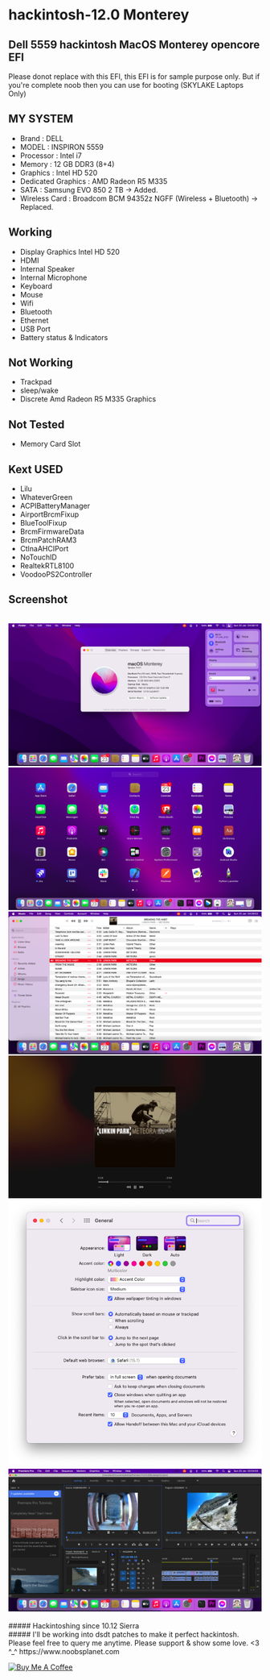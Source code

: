 # hackintosh-12.0 Monterey
## Dell 5559 hackintosh MacOS Monterey opencore EFI

Please donot replace with this EFI, this EFI is for sample purpose only.
But if you're complete noob then you can use for booting (SKYLAKE Laptops Only)

## MY SYSTEM
* Brand : DELL
* MODEL : INSPIRON 5559
* Processor : Intel i7
* Memory : 12 GB DDR3 (8+4)
* Graphics : Intel HD 520
* Dedicated Graphics : AMD Radeon R5 M335
* SATA : Samsung EVO 850 2 TB -> Added.
* Wireless Card : Broadcom BCM 94352z NGFF (Wireless + Bluetooth) -> Replaced.

## Working
- Display Graphics Intel HD 520
- HDMI
- Internal Speaker
- Internal Microphone
- Keyboard
- Mouse
- Wifi
- Bluetooth
- Ethernet
- USB Port
- Battery status & Indicators

## Not Working
- Trackpad
- sleep/wake
- Discrete Amd Radeon R5 M335 Graphics

## Not Tested
- Memory Card Slot


## Kext USED 
- Lilu
- WhateverGreen
- ACPIBatteryManager
- AirportBrcmFixup
- BlueToolFixup
- BrcmFirmwareData
- BrcmPatchRAM3
- CtlnaAHCIPort
- NoTouchID
- RealtekRTL8100
- VoodooPS2Controller

## Screenshot <br />
<br>
<img src=https://raw.githubusercontent.com/queendevelopers/hackintosh-12.0/develop/EFI/screenshot/default.png>
<img src=https://raw.githubusercontent.com/queendevelopers/hackintosh-12.0/develop/EFI/screenshot/launcher.png">
<img src=https://raw.githubusercontent.com/queendevelopers/hackintosh-12.0/develop/EFI/screenshot/itunes.png>
<img src=https://raw.githubusercontent.com/queendevelopers/hackintosh-12.0/develop/EFI/screenshot/music.png>
<img src=https://raw.githubusercontent.com/queendevelopers/hackintosh-12.0/develop/EFI/screenshot/prefs.png>
<img src=https://raw.githubusercontent.com/queendevelopers/hackintosh-12.0/develop/EFI/screenshot/premiere.png>
<br>
<br>
##### Hackintoshing since 10.12 Sierra <br />
##### I'll be working into dsdt patches to make it perfect hackintosh. <br />
Please feel free to query me anytime. Please support & show some love. <3 ^_^  
https://www.noobsplanet.com


<a href="https://www.buymeacoffee.com/applelappala" target="_blank"><img src="https://cdn.buymeacoffee.com/buttons/v2/default-violet.png" alt="Buy Me A Coffee" style="height: 60px !important;width: 217px !important;" ></a>

